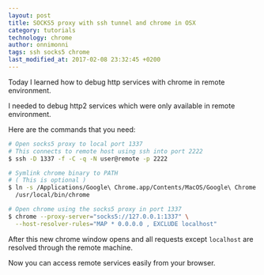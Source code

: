 ```yaml
---
layout: post
title: SOCKS5 proxy with ssh tunnel and chrome in OSX
category: tutorials
technology: chrome
author: onnimonni
tags: ssh socks5 chrome
last_modified_at: 2017-02-08 23:32:45 +0200
---
```


Today I learned how to debug http services with chrome in remote environment.

I needed to debug http2 services which were only available in remote environment.

Here are the commands that you need:
```bash
# Open socks5 proxy to local port 1337
# This connects to remote host using ssh into port 2222
$ ssh -D 1337 -f -C -q -N user@remote -p 2222

# Symlink chrome binary to PATH
# ( This is optional )
$ ln -s /Applications/Google\ Chrome.app/Contents/MacOS/Google\ Chrome \
  /usr/local/bin/chrome

# Open chrome using the socks5 proxy in port 1337
$ chrome --proxy-server="socks5://127.0.0.1:1337" \
  --host-resolver-rules="MAP * 0.0.0.0 , EXCLUDE localhost"
```

After this new chrome window opens and all requests except `localhost` are resolved through the remote machine.

Now you can access remote services easily from your browser.
